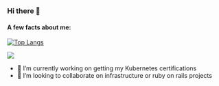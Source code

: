 ### Hi there 👋

#### A few facts about me:

<!-- [![Anurag's github stats](https://github-readme-stats.vercel.app/api?username=stem&count_private=true&show_icons=true&theme=highcontrast)](https://github.com/anuraghazra/github-readme-stats) -->

[![Top Langs](https://github-readme-stats.vercel.app/api/top-langs/?username=stem&layout=compact&hide=php)](https://github.com/anuraghazra/github-readme-stats)

![](https://komarev.com/ghpvc/?username=stem)

- 🔭 I’m currently working on getting my Kubernetes certifications
- 👯 I’m looking to collaborate on infrastructure or ruby on rails projects

<!--
**stem/stem** is a ✨ _special_ ✨ repository because its `README.md` (this file) appears on your GitHub profile.

Here are some ideas to get you started:

- 🔭 I’m currently working on ...
- 🌱 I’m currently learning ...
- 👯 I’m looking to collaborate on ...
- 🤔 I’m looking for help with ...
- 💬 Ask me about ...
- 📫 How to reach me: ...
- 😄 Pronouns: ...
- ⚡ Fun fact: ...
-->
